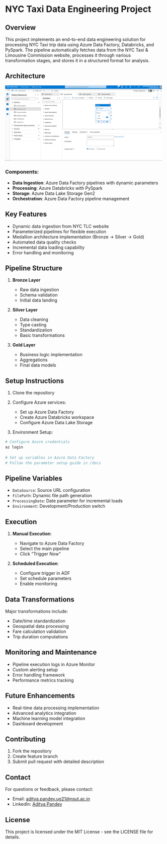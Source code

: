 # NYC Taxi Data Engineering Project

## Overview
This project implements an end-to-end data engineering solution for processing NYC Taxi trip data using Azure Data Factory, Databricks, and PySpark. The pipeline automatically fetches data from the NYC Taxi & Limousine Commission website, processes it through various transformation stages, and stores it in a structured format for analysis.

## Architecture
![Architecture Diagram](Architecture.png)

### Components:
- **Data Ingestion**: Azure Data Factory pipelines with dynamic parameters
- **Processing**: Azure Databricks with PySpark
- **Storage**: Azure Data Lake Storage Gen2
- **Orchestration**: Azure Data Factory pipeline management

## Key Features
- Dynamic data ingestion from NYC TLC website
- Parameterized pipelines for flexible execution
- Medallion architecture implementation (Bronze → Silver → Gold)
- Automated data quality checks
- Incremental data loading capability
- Error handling and monitoring

## Pipeline Structure
1. **Bronze Layer**
   - Raw data ingestion
   - Schema validation
   - Initial data landing

2. **Silver Layer**
   - Data cleaning
   - Type casting
   - Standardization
   - Basic transformations

3. **Gold Layer**
   - Business logic implementation
   - Aggregations
   - Final data models

## Setup Instructions
1. Clone the repository
2. Configure Azure services:
   - Set up Azure Data Factory
   - Create Azure Databricks workspace
   - Configure Azure Data Lake Storage

3. Environment Setup:
```bash
# Configure Azure credentials
az login

# Set up variables in Azure Data Factory
# Follow the parameter setup guide in /docs
```

## Pipeline Variables
- `DataSource`: Source URL configuration
- `FilePath`: Dynamic file path generation
- `ProcessingDate`: Date parameter for incremental loads
- `Environment`: Development/Production switch

## Execution
1. **Manual Execution**:
   - Navigate to Azure Data Factory
   - Select the main pipeline
   - Click "Trigger Now"

2. **Scheduled Execution**:
   - Configure trigger in ADF
   - Set schedule parameters
   - Enable monitoring

## Data Transformations
Major transformations include:
- Date/time standardization
- Geospatial data processing
- Fare calculation validation
- Trip duration computations

## Monitoring and Maintenance
- Pipeline execution logs in Azure Monitor
- Custom alerting setup
- Error handling framework
- Performance metrics tracking

## Future Enhancements
- Real-time data processing implementation
- Advanced analytics integration
- Machine learning model integration
- Dashboard development

## Contributing
1. Fork the repository
2. Create feature branch
3. Submit pull request with detailed description

## Contact
For questions or feedback, please contact:
- Email: aditya.pandey.ug21@nsut.ac.in
- LinkedIn: [Aditya Pandey](https://www.linkedin.com/in/aditya-pandey-98562522a/)

## License
This project is licensed under the MIT License - see the LICENSE file for details.
